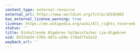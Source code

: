 ```yaml
---
content_type: external-resource
external_url: https://www.worldcat.org/title/10192803
has_external_license_warning: true
license: https://en.wikipedia.org/wiki/All_rights_reserved
status: ''
title: Einhullende Algebren halbeinfacher Lie-Algebren
uid: 8532a434-57b5-487a-a28e-17ded77e2e22
wayback_url: ''
---
```

